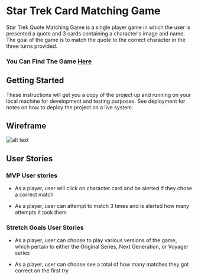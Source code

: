 # Star Trek Card Matching Game

Star Trek Quote Matching Game is a single player game in which the user is presented a quote and 3 cards containing a character's image and name. The goal of the game is to match the quote to the correct character in the three turns provided.

### You Can Find The Game [Here](https://tessacraig89.github.io/star_trek_quote_matching_game/)


## Getting Started

These instructions will get you a copy of the project up and running on your local machine for development and testing purposes. See deployment for notes on how to deploy the project on a live system.


## Wireframe
![alt text](https://github.com/TessACraig89/u1_w3_star_trek_matching_game/blob/master/images/wireframe.jpg)

## User Stories

### MVP User stories

- As a player, user will click on character card and be alerted if they chose a correct match

- As a player, user can attempt to match 3 times and is alerted how many attempts it took them

### Stretch Goals User Stories

- As a player, user can choose to play various versions of the game, which pertain to either the Original Series, Next Generation, or Voyager series

- As a player, user can choose see a total of how many matches they got correct on the first try

